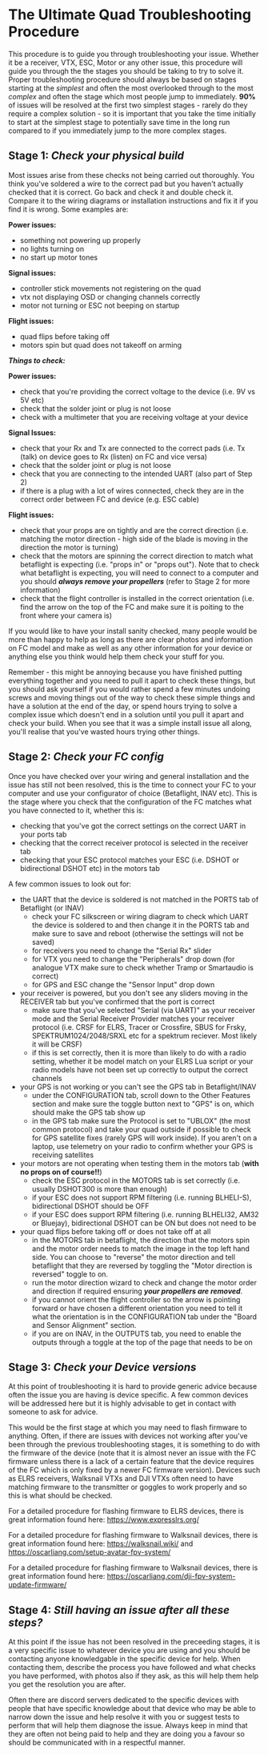 # The Ultimate Quad Troubleshooting Procedure

This procedure is to guide you through troubleshooting your issue. Whether it be a receiver, VTX, ESC, Motor or any other issue, this procedure will guide you through the the stages you should be taking to try to solve it.
Proper troubleshooting procedure should always be based on stages starting at the _simplest_ and often the most overlooked through to the most _complex_ and often the stage which most people jump to immediately. **90%** of issues will be resolved at the first two simplest stages - rarely do they require a complex solution - so it is important that you take the time initially to start at the simplest stage to potentially save time in the long run compared to if you immediately jump to the more complex stages.

**Stage 1: _Check your physical build_**
---
Most issues arise from these checks not being carried out thoroughly. You think you've soldered a wire to the correct pad but you haven't actually checked that it is correct. Go back and check it and double check it. Compare it to the wiring diagrams or installation instructions and fix it if you find it is wrong. Some examples are:

**Power issues:**
- something not powering up properly
- no lights turning on
- no start up motor tones

**Signal issues:**
- controller stick movements not registering on the quad
- vtx not displaying OSD or changing channels correctly
- motor not turning or ESC not beeping on startup

**Flight issues:**
- quad flips before taking off
- motors spin but quad does not takeoff on arming

**_Things to check:_**

**Power issues:**
- check that you're providing the correct voltage to the device (i.e. 9V vs 5V etc)
- check that the solder joint or plug is not loose
- check with a multimeter that you are receiving voltage at your device

**Signal Issues:**
- check that your Rx and Tx are connected to the correct pads (i.e. Tx (talk) on device goes to Rx (listen) on FC and vice versa)
- check that the solder joint or plug is not loose
- check that you are connecting to the intended UART (also part of Step 2)
- if there is a plug with a lot of wires connected, check they are in the correct order between FC and device (e.g. ESC cable)

**Flight issues:**
- check that your props are on tightly and are the correct direction (i.e. matching the motor direction - high side of the blade is moving in the direction the motor is turning)
- check that the motors are spinning the correct direction to match what betaflight is expecting (i.e. "props in" or "props out"). Note that to check what betaflight is expecting, you will need to connect to a computer and you should **_always remove your propellers_** (refer to Stage 2 for more information)
- check that the flight controller is installed in the correct orientation (i.e. find the arrow on the top of the FC and make sure it is poiting to the front where your camera is)

If you would like to have your install sanity checked, many people would be more than happy to help as long as there are clear photos and information on FC model and make as well as any other information for your device or anything else you think would help them check your stuff for you.

Remember - this might be annoying because you have finished putting everything together and you need to pull it apart to check these things, but you should ask yourself if you would rather spend a few minutes undoing screws and moving things out of the way to check these simple things and have a solution at the end of the day, or spend hours trying to solve a complex issue which doesn't end in a solution until you pull it apart and check your build. When you see that it was a simple install issue all along, you'll realise that you've wasted hours trying other things.

**Stage 2: _Check your FC config_**
---
Once you have checked over your wiring and general installation and the issue has still not been resolved, this is the time to connect your FC to your computer and use your configurator of choice (Betaflight, INAV etc). This is the stage where you check that the configuration of the FC matches what you have connected to it, whether this is:
- checking that you've got the correct settings on the correct UART in your ports tab
- checking that the correct receiver protocol is selected in the receiver tab
- checking that your ESC protocol matches your ESC (i.e. DSHOT or bidirectional DSHOT etc) in the motors tab

A few common issues to look out for:
- the UART that the device is soldered is not matched in the PORTS tab of Betaflight (or INAV)
    - check your FC silkscreen or wiring diagram to check which UART the device is soldered to and then change it in the PORTS tab and make sure to save and reboot (otherwise the settings will not be saved)
    - for receivers you need to change the "Serial Rx" slider
    - for VTX you need to change the "Peripherals" drop down (for analogue VTX make sure to check whether Tramp or Smartaudio is correct)
    - for GPS and ESC change the "Sensor Input" drop down
- your receiver is powered, but you don't see any sliders moving in the RECEIVER tab but you've confirmed that the port is correct
    - make sure that you've selected "Serial (via UART)" as your receiver mode and the Serial Receiver Provider matches your receiver protocol (i.e. CRSF for ELRS, Tracer or Crossfire, SBUS for Frsky, SPEKTRUM1024/2048/SRXL etc for a spektrum reciever. Most likely it will be CRSF)
    - if this is set correctly, then it is more than likely to do with a radio setting, whether it be model match on your ELRS Lua script or your radio models have not been set up correctly to output the correct channels
- your GPS is not working or you can't see the GPS tab in Betaflight/INAV
    - under the CONFIGURATION tab, scroll down to the Other Features section and make sure the toggle button next to "GPS" is on, which should make the GPS tab show up
    - in the GPS tab make sure the Protocol is set to "UBLOX" (the most common protocol) and take your quad outside if possible to check for GPS satellite fixes (rarely GPS will work inside). If you aren't on a laptop, use telemetry on your radio to confirm whether your GPS is receiving satellites 
- your motors are not operating when testing them in the motors tab (**with no props on of course!!**)
    - check the ESC protocol in the MOTORS tab is set correctly (i.e. usually DSHOT300 is more than enough)
    - if your ESC does not support RPM filtering (i.e. running BLHELI-S), bidirectional DSHOT should be OFF
    - if your ESC does support RPM filtering (i.e. running BLHELI32, AM32 or Bluejay), bidirectional DSHOT can be ON but does not need to be
- your quad flips before taking off or does not take off at all
    - in the MOTORS tab in betaflight, the direction that the motors spin and the motor order needs to match the image in the top left hand side. You can choose to "reverse" the motor direction and tell betaflight that they are reversed by toggling the "Motor direction is reversed" toggle to on.
    - run the motor direction wizard to check and change the motor order and direction if required ensuring **_your propellers are removed_**.
    - if you cannot orient the flight controller so the arrow is pointing forward or have chosen a different orientation you need to tell it what the orientation is in the CONFIGURATION tab under the "Board and Sensor Alignment" section.
    - if you are on INAV, in the OUTPUTS tab, you need to enable the outputs through a toggle at the top of the page that needs to be on

**Stage 3: _Check your Device versions_**
---
At this point of troubleshooting it is hard to provide generic advice because often the issue you are having is device specific. A few common devices will be addressed here but it is highly advisable to get in contact with someone to ask for advice.

This would be the first stage at which you may need to flash firmware to anything. Often, if there are issues with devices not working after you've been through the previous troubleshooting stages, it is something to do with the firmware of the device (note that it is almost never an issue with the FC firmware unless there is a lack of a certain feature that the device requires of the FC which is only fixed by a newer FC firmware version). Devices such as ELRS receivers, Walksnail VTXs and DJI VTXs often need to have matching firmware to the transmitter or goggles to work properly and so this is what should be checked.

For a detailed procedure for flashing firmware to ELRS devices, there is great information found here: https://www.expresslrs.org/

For a detailed procedure for flashing firmware to Walksnail devices, there is great information found here: https://walksnail.wiki/ and https://oscarliang.com/setup-avatar-fpv-system/

For a detailed procedure for flashing firmware to Walksnail devices, there is great information found here: https://oscarliang.com/dji-fpv-system-update-firmware/

**Stage 4: _Still having an issue after all these steps?_**
---
At this point if the issue has not been resolved in the preceeding stages, it is a very specific issue to whatever device you are using and you should be contacting anyone knowledgable in the specific device for help. When contacting them, describe the process you have followed and what checks you have performed, with photos also if they ask, as this will help them help you get the resolution you are after. 

Often there are discord servers dedicated to the specific devices with people that have specific knowledge about that device who may be able to narrow down the issue and help resolve it with you or suggest tests to perform that will help them diagnose the issue. Always keep in mind that they are often not being paid to help and they are doing you a favour so should be communicated with in a respectful manner.
